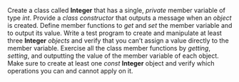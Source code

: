 Create a class called **Integer** that has a single, _private_ member variable
of type _int_. Provide a _class constructor_ that outputs a message when an _object_ is created.
Define member functions to _get_ and _set_ the member variable and to output its value. Write
a test program to create and manipulate at least three **Integer** _objects_ and verify that you
can’t assign a value directly to the member variable.
Exercise all the class member functions by _getting_, _setting_, and outputting the value of
the member variable of each object.
Make sure to create at least one _const_ **Integer** object and verify which operations you can
and cannot apply on it.
